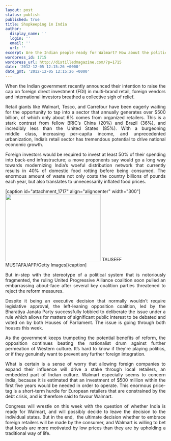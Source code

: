 ```yaml
---
layout: post
status: publish
published: true
title: Shopkeeping in India
author:
  display_name: ''
  login: ''
  email: ''
  url: ''
excerpt: Are the Indian people ready for Walmart? How about the politicians?
wordpress_id: 1715
wordpress_url: http://distilledmagazine.com/?p=1715
date: '2012-12-05 12:15:26 +0000'
date_gmt: '2012-12-05 12:15:26 +0000'
---
```

<p style="text-align: justify;">When the Indian government recently announced their intention to raise the cap on foreign direct investment (FDI) in multi-brand retail, foreign vendors and international investors breathed a collective sigh of relief.</p>
<p style="text-align: justify;">Retail giants like Walmart, Tesco, and Carrefour have been eagerly waiting for the opportunity to tap into a sector that annually generates over $500 billion, of which only about 6% comes from organized retailers. This is a stark contrast from fellow BRIC’s China (20%) and Brazil (36%), and incredibly less than the United States (85%). With a burgeoning middle class, increasing per-capita income, and unprecedented urbanization, India’s retail sector has tremendous potential to drive national economic growth.</p>
<p style="text-align: justify;">Foreign investors would be required to invest at least 50% of their spending into back-end infrastructure; a move proponents say would go a long way towards modernizing India’s woeful distribution network that currently results in 40% of domestic food rotting before being consumed. The enormous amount of waste not only costs the country billions of pounds each year, but also translates to unnecessarily inflated food prices.</p>
<p style="text-align: justify;"><!--column--></p>
<p>[caption id="attachment_1717" align="aligncenter" width="300"]<a href="http://distilledmagazine.com/wp-content/uploads/2012/12/walmarts-woes-spread-to-india"><img class="size-medium wp-image-1717" title="Wallmart India" alt="" src="http://distilledmagazine.com/wp-content/uploads/2012/12/walmart-india-300x211.jpg" width="300" height="211" /></a> TAUSEEF MUSTAFA/AFP/Getty Images[/caption]</p>
<p style="text-align: justify;">But in-step with the stereotype of a political system that is notoriously fragmented, the ruling United Progressive Alliance coalition soon pulled an embarrassing about-face after several key coalition parties threatened to reject the reform measures.</p>
<p style="text-align: justify;">Despite it being an executive decision that normally wouldn’t require legislative approval, the left-leaning opposition coalition, led by the Bharatiya Janata Party successfully lobbied to deliberate the issue under a rule which allows for matters of significant public interest to be debated and voted on by both Houses of Parliament. The issue is going through both houses this week.</p>
<p style="text-align: justify;"><!--column--></p>
<p style="text-align: justify;">As the government keeps trumpeting the potential benefits of reform, the opposition continues beating the nationalist drum against further permeation of Western culture. It’s hard to know if they're playing politics, or if they genuinely want to prevent any further foreign integration.</p>
<p style="text-align: justify;">What is certain is a sense of worry that allowing foreign companies to expand their influence will drive a stake through local retailers, an embedded part of Indian culture. Walmart especially seems to concern India, because it is estimated that an investment of $500 million within the first five years would be needed in order to operate. This enormous price-tag is a short-term hurdle for European retailers that are constrained by the debt crisis, and is therefore said to favour Walmart.</p>
<p style="text-align: justify;">Congress will wrestle on this week with the question of whether India is ready for Walmart, and will possibly decide to leave the decision to the individual states. But in the end,  the ultimate decision whether to embrace foreign retailers will be made by the consumer, and Walmart is willing to bet that locals are more motivated by low prices than they are by upholding a traditional way of life.</p>
<p style="text-align: justify;"><!--column--></p>
